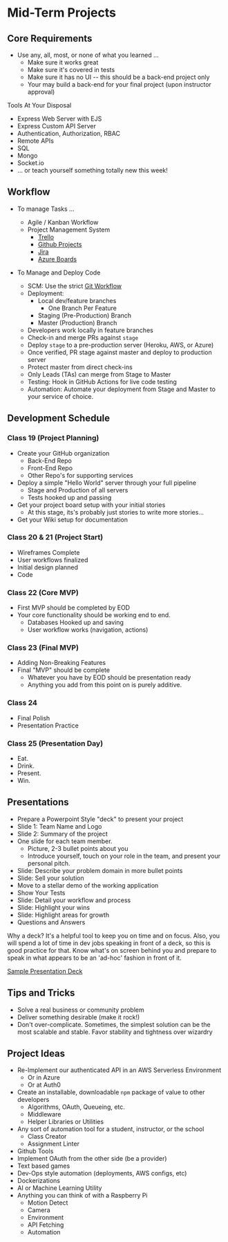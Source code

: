 # Mid-Term Projects

## Core Requirements

- Use any, all, most, or none of what you learned ...
  - Make sure it works great
  - Make sure it's covered in tests
  - Make sure it has no UI -- this should be a back-end project only
  - Your may build a back-end for your final project (upon instructor approval)

Tools At Your Disposal

- Express Web Server with EJS
- Express Custom API Server
- Authentication, Authorization, RBAC
- Remote APIs
- SQL
- Mongo
- Socket.io
- ... or teach yourself something totally new this week!

## Workflow

- To manage Tasks ...
  - Agile / Kanban Workflow
  - Project Management System
    - [Trello](https://trello.com/b/2GAur1IN/open-shelf-a-book-wiki?menu=filter&filter=label:Lab%2014)
    - [Github Projects](https://help.github.com/articles/about-project-boards/)
    - [Jira](https://www.atlassian.com/software/jira)
    - [Azure Boards](https://azure.microsoft.com/en-us/services/devops/boards/)

- To Manage and Deploy Code
  - SCM: Use the strict [Git Workflow](https://www.atlassian.com/git/tutorials/comparing-workflows/gitflow-workflow)
  - Deployment:
    - Local dev/feature branches
      - One Branch Per Feature
    - Staging (Pre-Production) Branch
    - Master (Production) Branch
  - Developers work locally in feature branches
  - Check-in and merge PRs against `stage`
  - Deploy `stage` to a pre-production server (Heroku, AWS, or Azure)
  - Once verified, PR stage against master and deploy to production server
  - Protect master from direct check-ins
  - Only Leads (TAs) can merge from Stage to Master
  - Testing: Hook in GitHub Actions for live code testing
  - Automation: Automate your deployment from Stage and Master to your service of choice.

## Development Schedule

### Class 19 (Project Planning)

- Create your GitHub organization
  - Back-End Repo
  - Front-End Repo
  - Other Repo's for supporting services
- Deploy a simple "Hello World" server through your full pipeline
  - Stage and Production of all servers
  - Tests hooked up and passing
- Get your project board setup with your initial stories
  - At this stage, its's probably just stories to write more stories...
- Get your Wiki setup for documentation

### Class 20 & 21 (Project Start)

- Wireframes Complete
- User workflows finalized
- Initial design planned
- Code

### Class 22 (Core MVP)

- First MVP should be completed by EOD
- Your core functionality should be working end to end.
  - Databases Hooked up and saving
  - User workflow works (navigation, actions)

### Class 23 (Final MVP)

- Adding Non-Breaking Features
- Final "MVP" should be complete
  - Whatever you have by EOD should be presentation ready
  - Anything you add from this point on is purely additive.

### Class 24

- Final Polish
- Presentation Practice

### Class 25 (Presentation Day)

- Eat.
- Drink.
- Present.
- Win.

## Presentations

- Prepare a Powerpoint Style "deck" to present your project
- Slide 1: Team Name and Logo
- Slide 2: Summary of the project
- One slide for each team member.
  - Picture, 2-3 bullet points about you
  - Introduce yourself, touch on your role in the team, and present your personal pitch.
- Slide: Describe your problem domain in more bullet points
- Slide: Sell your solution
- Move to a stellar demo of the working application
- Show Your Tests
- Slide: Detail your workflow and process
- Slide: Highlight your wins
- Slide: Highlight areas for growth
- Questions and Answers

Why a deck? It's a helpful tool to keep you on time and on focus. Also, you will spend a lot of time in dev jobs speaking in front of a deck, so this is good practice for that. Know what's on screen behind you and prepare to speak in what appears to be an 'ad-hoc' fashion in front of it.

[Sample Presentation Deck](https://docs.google.com/presentation/d/11EDUMYSNhM1EeeJVZ7Vl8ixSTCEWGVwlg-ca4oHF6aQ/edit?folder=0ALZOwD0N-ubCUk9PVA#slide=id.g75c0709359_1_61)

## Tips and Tricks

- Solve a real business or community problem
- Deliver something desirable (make it rock!)
- Don't over-complicate. Sometimes, the simplest solution can be the most scalable and stable. Favor stability and tightness over wizardry

## Project Ideas

- Re-Implement our authenticated API in an AWS Serverless Environment
  - Or in Azure
  - Or at Auth0
- Create an installable, downloadable `npm` package of value to other developers
  - Algorithms, OAuth, Queueing, etc.
  - Middleware
  - Helper Libraries or Utilities
- Any sort of automation tool for a student, instructor, or the school
  - Class Creator
  - Assignment Linter
- Github Tools
- Implement OAuth from the other side (be a provider)
- Text based games
- Dev-Ops style automation (deployments, AWS configs, etc)
- Dockerizations
- AI or Machine Learning Utility
- Anything you can think of with a Raspberry Pi
  - Motion Detect
  - Camera
  - Environment
  - API Fetching
  - Automation
